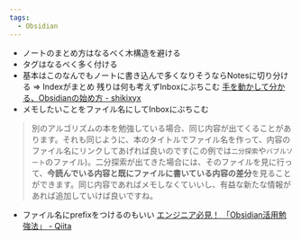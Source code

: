 ```yaml
---
tags:
  - Obsidian
---
```

- ノートのまとめ方はなるべく木構造を避ける
- タグはなるべく多く付ける
- 基本はこのなんでもノートに書き込んで多くなりそうならNotesに切り分ける => Indexがまとめ 残りは何も考えずInboxにぶちこむ
[手を動かして分かる、Obsidianの始め方 - shikixyx](https://shikixyx.hatenablog.com/entry/2023/03/24/101954)
- メモしたいことをファイル名にしてInboxにぶちこむ

> 別のアルゴリズムの本を勉強している場合、同じ内容が出てくることがあります。それも同じように、本のタイトルでファイル名を作って、内容のファイル名にリンクしてあげれば良いのです(この例では`二分探索`や`バブルソート`のファイル)。二分探索が出てきた場合には、そのファイルを見に行って、**今読んでいる内容と既にファイルに書いている内容の差分**を見ることができます。同じ内容であればメモしなくていいし、有益な新たな情報があれば追加していけば良いですね。
- ファイル名にprefixをつけるのもいい
[エンジニア必見！ 「Obsidian活用勉強法」 - Qiita](https://qiita.com/ugr0/items/514dcab4275aa74f3add)

